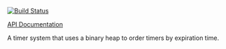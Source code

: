 [![Build
Status](https://travis-ci.org/andrewjstone/timer_heap.svg?branch=master)](https://travis-ci.org/andrewjstone/timer_heap)

[API Documentation](https://docs.rs/timer_heap)


A timer system that uses a binary heap to order timers by expiration time.
